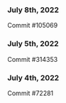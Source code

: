 ### July 8th, 2022

Commit #105069

### July 5th, 2022

Commit #314353


### July 4th, 2022

Commit #72281
